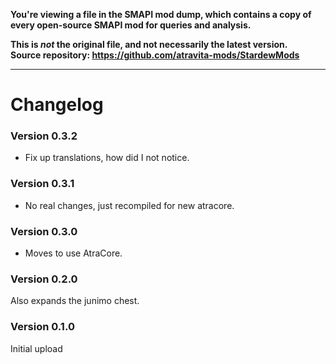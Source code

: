 **You're viewing a file in the SMAPI mod dump, which contains a copy of every open-source SMAPI mod
for queries and analysis.**

**This is _not_ the original file, and not necessarily the latest version.**  
**Source repository: https://github.com/atravita-mods/StardewMods**

----

Changelog
===============

### Version 0.3.2
* Fix up translations, how did I not notice.

### Version 0.3.1
* No real changes, just recompiled for new atracore.

### Version 0.3.0
* Moves to use AtraCore.

### Version 0.2.0

Also expands the junimo chest.

### Version 0.1.0

Initial upload